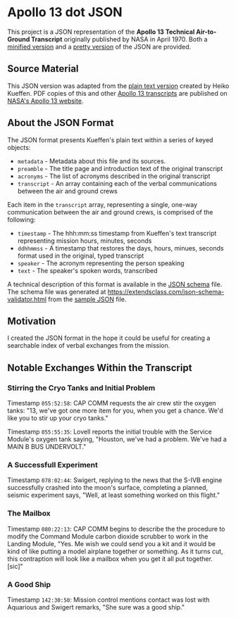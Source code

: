 # Apollo 13 dot JSON

This project is a JSON representation of the **Apollo 13 Technical Air-to-Ground Transcript** originally published by NASA in April 1970.
Both a [minified version](apollo-13-tecatg.min.json) and a [pretty version](apollo-13-tecatg.json) of the JSON are provided.

## Source Material

This JSON version was adapted from the [plain text version](https://www.hq.nasa.gov/alsj/a13/AS13_TEC.txt) created by Heiko Kueffen.
PDF copies of this and other [Apollo 13 transcripts](https://www.hq.nasa.gov/alsj/a13/a13trans.html) are published on [NASA's Apollo 13 website](https://www.hq.nasa.gov/alsj/a13/a13.html).

## About the JSON Format

The JSON format presents Kueffen's plain text within a series of keyed objects:

- `metadata` - Metadata about this file and its sources.
- `preamble` - The title page and introduction text of the original transcript
- `acronyms` - The list of acronyms described in the original transcript
- `transcript` - An array containing each of the verbal communications between the air and ground crews

Each item in the `transcript` array, representing a single, one-way communication between the air and ground crews, is comprised of the following:

- `timestamp` - The hhh:mm:ss timestamp from Kueffen's text transcript representing mission hours, minutes, seconds
- `ddhhmmss` - A timestamp that restores the days, hours, minues, seconds format used in the original, typed transcript
- `speaker` - The acronym representing the person speaking
- `text` - The speaker's spoken words, transcribed

A technical description of this format is available in the [JSON schema](apollo-13-tecatg-schema.json) file.
The schema file was generated at <https://extendsclass.com/json-schema-validator.html> from the [sample JSON](_sample.json) file.

## Motivation

I created the JSON format in the hope it could be useful for creating a searchable index of verbal exchanges from the mission.

## Notable Exchanges Within the Transcript

### Stirring the Cryo Tanks and Initial Problem

Timestamp `055:52:58`: CAP COMM requests the air crew stir the oxygen tanks: "13, we've got one more item for you, when you get a chance. We'd like you to stir up your cryo tanks."

Timestamp `055:55:35`: Lovell reports the initial trouble with the Service Module's oxygen tank saying, "Houston, we've had a problem. We've had a MAIN B BUS UNDERVOLT."

### A Successfull Experiment

Timestamp `078:02:44`: Swigert, replying to the news that the S-IVB engine successfully crashed into the moon's surface, completing a planned, seismic experiment says, "Well, at least something worked on this flight."

### The Mailbox

Timestamp `080:22:13`: CAP COMM begins to describe the the procedure to modify the Command Module carbon dioxide scrubber to work in the Landing Module, "Yes. Me wish we could send you a kit and it would be kind of like putting a model airplane together or something. As it turns cut, this contraption will look like a mailbox when you get it all put together. [sic]"

### A Good Ship

Timestamp `142:30:50`: Mission control mentions contact was lost with Aquarious and Swigert remarks, "She sure was a good ship."

